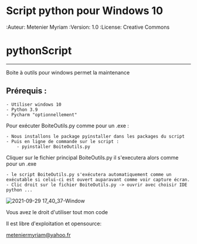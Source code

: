Script python pour Windows 10
=============================

:Auteur: Metenier Myriam
:Version: $1.0$
:License: Creative Commons

# pythonScript
--------------
Boite à outils pour windows permet la maintenance 

Prérequis :
----------
	- Utiliser windows 10
	- Python 3.9
	- Pycharm "optionnellement"

Pour exécuter BoiteOutils.py comme pour un .exe :

	- Nous installons le package pyinstaller dans les packages du script 
	- Puis en ligne de commande sur le script :
		- pyinstaller BoiteOutils.py 
		
Cliquer sur le fichier principal BoiteOutils.py il s'executera alors comme pour un .exe

	- le script BoiteOutils.py s'exécutera automatiquement comme un exécutable si celui-ci est ouvert auparavant comme voir capture écran.
	- Clic droit sur le fichier BoiteOutils.py -> ouvrir avec choisir IDE python ...



![2021-09-29 17_40_37-Window](https://user-images.githubusercontent.com/58040844/135306622-1b25dcf5-8366-4c22-9b3c-23ac450254ee.png)



Vous avez le droit d'utiliser tout mon code 

Il est libre d'exploitation et opensource:

meteniermyriam@yahoo.fr
